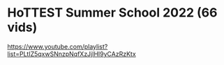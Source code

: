 # HoTTEST Summer School 2022 (66 vids)

https://www.youtube.com/playlist?list=PLtIZ5qxwSNnzpNqfXzJjlHI9yCAzRzKtx
